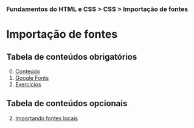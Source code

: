 ### Fundamentos do HTML e CSS > CSS > Importação de fontes

# Importação de fontes

## Tabela de conteúdos obrigatórios
0. [Conteúdo](README.md)
1. [Google Fonts](1.%20Google%20Fonts.md)
3. [Exercícios](3.%20Exercício.md)

## Tabela de conteúdos opcionais
2. [Importando fontes locais](2.%20Importando%20fontes%20locais.md)
